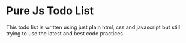 # Pure Js Todo List

This todo list is written using just plain html, css and javascript but still trying to use the latest and best code practices.
